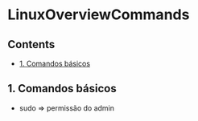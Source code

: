 # LinuxOverviewCommands <!-- omit in toc -->

## Contents <!-- omit in toc -->

- [1. Comandos básicos](#1-comandos-basicos)

## 1. Comandos básicos
- sudo => permissão do admin
